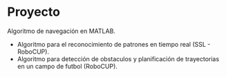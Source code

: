 # Proyecto
Algoritmo de navegación en MATLAB.

* Algoritmo para el reconocimiento de patrones en tiempo real (SSL - RoboCUP).
* Algoritmo para detección de obstaculos y planificación de trayectorias en un campo de futbol (RoboCUP).
